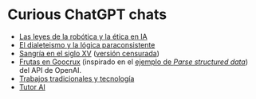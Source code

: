 # Curious ChatGPT chats

- [Las leyes de la robótica y la ética en IA](http://htmlpreview.github.io/?https://github.com/dodero/chatgptchats/blob/main/chats/chat-gpt-leyes-de-la-robotica-y-etica-en-ia.html)
- [El dialeteismo y la lógica paraconsistente](http://htmlpreview.github.io/?https://github.com/dodero/chatgptchats/blob/main/chats/chat-gpt-logica-paraconsistente.html)
- [Sangría en el siglo XV](http://htmlpreview.github.io/?https://github.com/dodero/chatgptchats/blob/main/chats/chat-gpt-sangria-en-el-siglo-xv.html) ([versión censurada](http://htmlpreview.github.io/?https://github.com/dodero/chatgptchats/blob/main/chats/chat-gpt-sangria-en-el-siglo-xv-censurada.html))
- [Frutas en Goocrux](http://htmlpreview.github.io/?https://github.com/dodero/chatgptchats/blob/main/chats/chat-gpt-frutas-en-goocrux.html) (inspirado en el [ejemplo de _Parse structured data_](https://platform.openai.com/examples/default-parse-data)) del API de OpenAI.
- [Trabajos tradicionales y tecnología](http://htmlpreview.github.io/?https://github.com/dodero/chatgptchats/blob/main/chats/chat-gpt-trabajos-tradicionales-y-tecnologia.html)
- [Tutor AI](http://htmlpreview.github.io/?https://github.com/dodero/chatgptchats/blob/main/chats/chat-gpt-tutor-ai.html)
